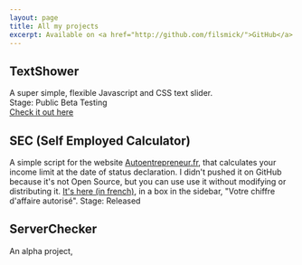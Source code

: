 ```yaml
---
layout: page
title: All my projects
excerpt: Available on <a href="http://github.com/filsmick/">GitHub</a>
---
```


## TextShower
A super simple, flexible Javascript and CSS text slider.  
Stage: Public Beta Testing  
[Check it out here](http://filsmick.github.io/TextShower/)


## SEC (Self Employed Calculator)
A simple script for the website [Autoentrepreneur.fr](http://autoentrepreneur.fr), that calculates your income limit at the date of status declaration. I didn't pushed it on GitHub because it's not Open Source, but you can use use it without modifying or distributing it. [It's here (in french)](http://autoentrepreneur.fr), in a box in the sidebar, "Votre chiffre d'affaire autorisé".
Stage: Released


## ServerChecker
An alpha project,